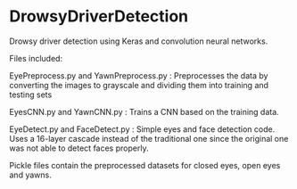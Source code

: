 # DrowsyDriverDetection
Drowsy driver detection using Keras and convolution neural networks.

Files included:

EyePreprocess.py and YawnPreprocess.py : Preprocesses the data by converting the images to grayscale and dividing them into training and testing sets

EyesCNN.py and YawnCNN.py : Trains a CNN based on the training data.

EyeDetect.py and FaceDetect.py : Simple eyes and face detection code. Uses a 16-layer cascade instead of the traditional one since the original one was not able to detect faces properly.

Pickle files contain the preprocessed datasets for closed eyes, open eyes and yawns.


